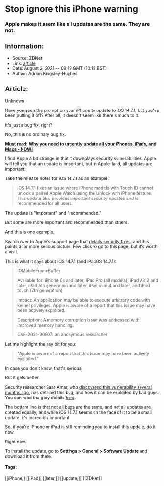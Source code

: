 # Stop ignore this iPhone warning
### Apple makes it seem like all updates are the same. They are not.

## Information:
+ Source: ZDNet
+ Link: [article](https://www.zdnet.com/article/stop-ignore-this-iphone-warning/)
+ Date: August 2, 2021 -- 09:19 GMT (10:19 BST)
+ Author: Adrian Kingsley-Hughes


## Article:
Unknown

Have you seen the prompt on your iPhone to update to iOS 14.7.1, but you've been putting it off? After all, it doesn't seem like there's much to it.

It's just a bug fix, right?

No, this is no ordinary bug fix.

**Must read:** [**Why you need to urgently update all your iPhones, iPads, and Macs - NOW!**](https://www.zdnet.com/article/why-you-need-to-urgently-update-all-your-iphones-ipads-and-macs-now/)

I find Apple a bit strange in that it downplays security vulnerabilities. Apple will tell you that an update is important, but in Apple-land, all updates are important.

Take the release notes for iOS 14.7.1 as an example:


> iOS 14.7.1 fixes an issue where iPhone models with Touch ID cannot unlock a paired Apple Watch using the Unlock with iPhone feature. This update also provides important security updates and is recommended for all users.
> 
> 

The update is "important" and "recommended." 






But some are more important and recommended than others.

And this is one example.

Switch over to Apple's support page that [details security fixes](https://support.apple.com/en-us/HT201222), and this paints a far more serious picture. Few click to go to this page, but it's worth a visit.

This is what it says about iOS 14.7.1 (and iPadOS 14.7.1):


> IOMobileFrameBuffer
> 
> Available for: iPhone 6s and later, iPad Pro (all models), iPad Air 2 and later, iPad 5th generation and later, iPad mini 4 and later, and iPod touch (7th generation)
> 
> Impact: An application may be able to execute arbitrary code with kernel privileges. Apple is aware of a report that this issue may have been actively exploited.
> 
> Description: A memory corruption issue was addressed with improved memory handling.
> 
> CVE-2021-30807: an anonymous researcher
> 
> 

Let me highlight the key bit for you:


> "Apple is aware of a report that this issue may have been actively exploited."
> 
> 

In case you don't know, that's serious.

But it gets better.

Security researcher Saar Amar, who [discovered this vulnerability several months ago](https://twitter.com/AmarSaar/status/1419770084780875779), has detailed this bug, and how it can be exploited by bad guys. You can read the gory details [here](https://saaramar.github.io/IOMobileFrameBuffer_LPE_POC/).

The bottom line is that not all bugs are the same, and not all updates are created equally, and while iOS 14.7.1 seems on the face of it to be a small update, it's incredibly important.

So, if you're iPhone or iPad is still reminding you to install this update, do it now.

Right now.

To install the update, go to **Settings > General > Software Update** and download it from there.





#### Tags:
[[iPhone]] [[iPad]] [[later,]] [[update,]] [[ZDNet]]
